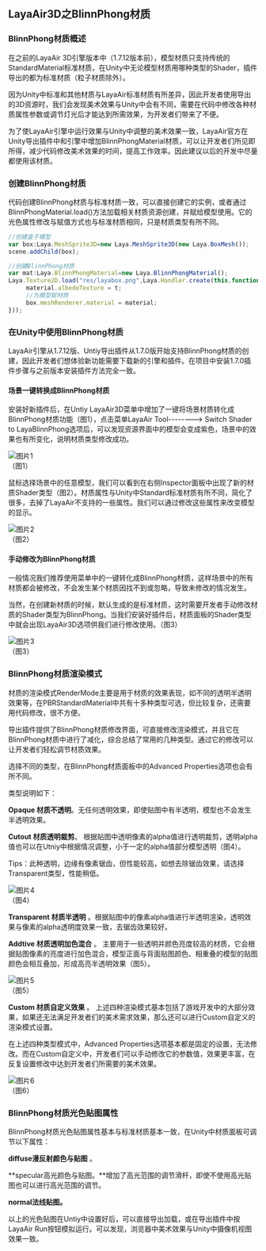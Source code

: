 ## LayaAir3D之BlinnPhong材质

### BlinnPhong材质概述

在之前的LayaAir 3D引擎版本中（1.7.12版本前），模型材质只支持传统的StandardMaterial标准材质，在Unity中无论模型材质用哪种类型的Shader，插件导出的都为标准材质（粒子材质除外）。

因为Unity中标准和其他材质与LayaAir标准材质有所差异，因此开发者使用导出的3D资源时，我们会发现美术效果与Unity中会有不同，需要在代码中修改各种材质属性参数或调节灯光后才能达到所需效果，为开发者们带来了不便。

为了使LayaAir引擎中运行效果与Unity中调整的美术效果一致，LayaAir官方在Unity导出插件中和引擎中增加BlinnPhongMaterial材质，可以让开发者们所见即所得，减少代码修改美术效果的时间，提高工作效率。因此建议以后的开发中尽量都使用该材质。



### 创建BlinnPhong材质

代码创建BlinnPhong材质与标准材质一致，可以直接创建它的实例，或者通过BlinnPhongMaterial.load()方法加载相关材质资源创建，并赋给模型使用。它的光色属性修改与赋值方式也与标准材质相同，只是材质类型有所不同。

```typescript
//创建盒子模型
var box:Laya.MeshSprite3D=new Laya.MeshSprite3D(new Laya.BoxMesh());
scene.addChild(box);

//创建BlinnPhong材质
var mat:Laya.BlinnPhongMaterial=new Laya.BlinnPhongMaterial();
Laya.Texture2D.load("res/layabox.png",Laya.Handler.create(this,function(t:Laya.Texture2D):void{
  	 material.albedoTexture = t;
     //为模型赋材质
     box.meshRenderer.material = material;
}));
```



### 在Unity中使用BlinnPhong材质

LayaAir引擎从1.7.12版、Untiy导出插件从1.7.0版开始支持BlinnPhong材质的创建，因此开发者们想体验新功能需要下载新的引擎和插件。在项目中安装1.7.0插件步骤与之前版本安装插件方法完全一致。

#### 场景一键转换成BlinnPhong材质

安装好新插件后，在Untiy  LayaAir3D菜单中增加了一键将场景材质转化成BlinnPhong材质功能（图1），点击菜单LayaAir Tool--------> Switch Shader to LayaBlinnPhong选项后，可以发现资源界面中的模型会变成紫色，场景中的效果也有所变化，说明材质类型修改成功。

![图片1](img/1.png)<br>（图1）

鼠标选择场景中的任意模型，我们可以看到在右侧Inspector面板中出现了新的材质Shader类型（图2）。材质属性与Unity中Standard标准材质有所不同，简化了很多，去掉了LayaAir不支持的一些属性。我们可以通过修改这些属性来改变模型的显示。

![图片2](img/2.png)<br>（图2）



#### 手动修改为BlinnPhong材质

一般情况我们推荐使用菜单中的一键转化成BlinnPhong材质，这样场景中的所有材质都会被修改，不会发生某个材质因找不到或忽略，导致未修改的情况发生。

当然，在创建新材质的时候，默认生成的是标准材质，这时需要开发者手动修改材质的Shader类型为BlinnPhong。当我们安装好插件后，材质面板的Shader类型中就会出现LayaAir3D选项供我们进行修改使用。（图3）

![图片3](img/3.gif)<br>（图3）





### BlinnPhong材质渲染模式

材质的渲染模式RenderMode主要是用于材质的效果表现，如不同的透明半透明效果等，在PBRStandardMaterial中共有十多种类型可选，但比较复杂，还需要用代码修改，很不方便。

导出插件提供了BlinnPhong材质修改界面，可直接修改渲染模式，并且它在BlinnPhong材质中进行了减化，综合总结了常用的几种类型。通过它的修改可以让开发者们轻松调节材质效果。

选择不同的类型，在BlinnPhong材质面板中的Advanced Properties选项也会有所不同。

类型说明如下：

**Opaque  材质不透明**。无任何透明效果，即使贴图中有半透明，模型也不会发生半透明效果。

**Cutout   材质透明裁剪**。 根据贴图中透明像素的alpha值进行透明裁剪，透明alpha值也可以在Utniy中根据情况调整，小于一定的alpha值部分模型透明（图4）。

Tips：此种透明，边缘有像素锯齿，但性能较高，如想去除锯齿效果，请选择Transparent类型，性能稍低。

![图片4](img/4.png)<br>（图4）

**Transparent  材质半透明** 。根据贴图中的像素alpha值进行半透明渲染，透明效果与像素的alpha透明度效果一致，去锯齿效果较好。

**Addtive   材质透明加色混合** 。 主要用于一些透明并颜色亮度较高的材质，它会根据贴图像素的亮度进行加色混合，模型正面与背面贴图颜色、相重叠的模型的贴图颜色会相互叠加，形成高亮半透明效果（图5）。

![图片5](img/5.png)<br>（图5）



**Custom 材质自定义效果** 。 上述四种渲染模式基本包括了游戏开发中的大部分效果，如果还无法满足开发者们的美术需求效果，那么还可以进行Custom自定义的渲染模式设置。

在上述四种类型模式中，Advanced Properties选项基本都是固定的设置，无法修改。而在Custom自定义中，开发者们可以手动修改它的参数值，效果更丰富，在反复设置修改中达到开发者们所需要的美术效果。

![图片6](img/6.png)<br>（图6）



### BlinnPhong材质光色贴图属性

BlinnPhong材质光色贴图属性基本与标准材质基本一致，在Unity中材质面板可调节以下属性：

**diffuse漫反射颜色与贴图** 。

**specular高光颜色与贴图。**增加了高光范围的调节滑杆，即使不使用高光贴图也可以进行高光范围的调节。

**normal法线贴图。**

以上的光色贴图在Untiy中设置好后，可以直接导出加载，或在导出插件中按LayaAir Run按钮模拟运行。可以发现，浏览器中美术效果与Unity中摄像机视图效果一致。



